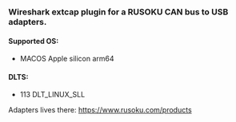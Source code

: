 ### Wireshark extcap plugin for a RUSOKU CAN bus to USB adapters.
#### Supported OS:
- MACOS Apple silicon arm64
#### DLTS:
- 113 DLT_LINUX_SLL

Adapters lives there: <https://www.rusoku.com/products>
